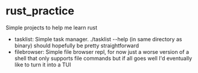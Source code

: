 # rust_practice
Simple projects to help me learn rust

- tasklist: Simple task manager. ./tasklist --help (in same directory as binary) should hopefully be pretty straightforward
- filebrowser: Simple file browser repl, for now just a worse version of a shell that only supports file commands but if all goes well I'd eventually like to turn it into a TUI
